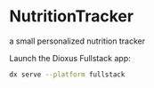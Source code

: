 # NutritionTracker
a small personalized nutrition tracker

Launch the Dioxus Fullstack app:

```bash
dx serve --platform fullstack
```